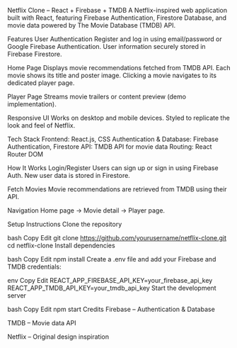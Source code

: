 Netflix Clone – React + Firebase + TMDB
A Netflix-inspired web application built with React, featuring Firebase Authentication, Firestore Database, and movie data powered by The Movie Database (TMDB) API.

Features
User Authentication
Register and log in using email/password or Google Firebase Authentication.
User information securely stored in Firebase Firestore.

Home Page
Displays movie recommendations fetched from TMDB API.
Each movie shows its title and poster image.
Clicking a movie navigates to its dedicated player page.

Player Page
Streams movie trailers or content preview (demo implementation).

Responsive UI
Works on desktop and mobile devices.
Styled to replicate the look and feel of Netflix.

Tech Stack
Frontend: React.js, CSS
Authentication & Database: Firebase Authentication, Firestore
API: TMDB API for movie data
Routing: React Router DOM

How It Works
Login/Register
Users can sign up or sign in using Firebase Auth.
New user data is stored in Firestore.

Fetch Movies
Movie recommendations are retrieved from TMDB using their API.

Navigation
Home page → Movie detail → Player page.



Setup Instructions
Clone the repository

bash
Copy
Edit
git clone https://github.com/yourusername/netflix-clone.git
cd netflix-clone
Install dependencies

bash
Copy
Edit
npm install
Create a .env file and add your Firebase and TMDB credentials:

env
Copy
Edit
REACT_APP_FIREBASE_API_KEY=your_firebase_api_key
REACT_APP_TMDB_API_KEY=your_tmdb_api_key
Start the development server

bash
Copy
Edit
npm start
Credits
Firebase – Authentication & Database

TMDB – Movie data API

Netflix – Original design inspiration
